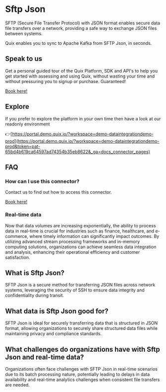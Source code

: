 <!-- START MARKDOWN -->
<!--[tech-name]-->
# Sftp Json

<!--[blurb-about-tech]-->
SFTP (Secure File Transfer Protocol) with JSON format enables secure data file transfers over a network, providing a safe way to exchange JSON files between systems.

Quix enables you to sync to Apache Kafka <span id="to_or_from">from</span> <span id="techname">SFTP Json</span>, in seconds.

## Speak to us

Get a personal guided tour of the Quix Platform, SDK and API's to help you get started with assessing and using Quix, without wasting your time and without pressuring you to signup or purchase. Guaranteed!

[Book here!](https://quix.io/book-a-demo)


## Explore

If you prefer to explore the platform in your own time then have a look at our readonly environment

👉[https://portal.demo.quix.io/?workspace=demo-dataintegrationdemo-prod](https://portal.demo.quix.io/?workspace=demo-dataintegrationdemo-prod&token=pat-65bd4b619ca64597ad74354b35eb8622&_ga=docs_connector_pages)


## FAQ 

### How can I use this connector?

Contact us to find out how to access this connector.

[Book here!](https://quix.io/book-a-demo)

### Real-time data

Now that data volumes are increasing exponentially, the ability to process data in real-time is crucial for industries such as finance, healthcare, and e-commerce, where timely information can significantly impact outcomes. By utilizing advanced stream processing frameworks and in-memory computing solutions, organizations can achieve seamless data integration and analysis, enhancing their operational efficiency and customer satisfaction.

## What is <span id="techname">Sftp Json</span>?

<!--[tech-seo-text]-->
SFTP Json is a secure method for transferring JSON files across network systems, leveraging the security of SSH to ensure data integrity and confidentiality during transit.

## What data is <span id="techname">Sftp Json</span> good for?

<!--[tech-data-seo-text]-->
SFTP Json is ideal for securely transferring data that is structured in JSON format, allowing organizations to securely share structured data files while maintaining privacy and compliance standards.

## What challenges do organizations have with <span id="techname">Sftp Json</span> and real-time data?

<!--[tech-challenges-seo-text]-->
Organizations often face challenges with SFTP Json in real-time scenarios due to its batch processing nature, potentially leading to delays in data availability and real-time analytics challenges when consistent file transfers are needed.
<!-- END MARKDOWN -->